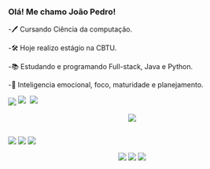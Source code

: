 ### Olá! Me chamo João Pedro!

-🖊 Cursando Ciência da computação.

-🛠 Hoje realizo estágio na CBTU.

-📚 Estudando e programando Full-stack, Java e Python.

-🧠 Inteligencia emocional, foco, maturidade e planejamento.

<img align="center" src="https://profile-counter.glitch.me/{JoaoPedroAmaral}/count.svg" />

  <kbd align="center">
   <img src="https://github-readme-streak-stats-five-lac.vercel.app?user=JoaoPedroAmaral&theme=merko&card_width=1000&background=161b22&stroke=393f48&border=161b22&exclude_days=Sun%2CSat"/>
   <img src="https://github-readme-stats.vercel.app/api/top-langs/?username=JoaoPedroAmaral&layout=donut&bg_color=161b22&border_color=393f48&theme=merko&card_width=950&langs_count=5"/>
  </kbd>
    
<div style="display: inline_block" align="center"><br>
      <img src="https://skillicons.dev/icons?i=java,css,html,js,py,java,spring,wordpress,typescript,nodejs,angular&perline=4" />
</div>
  
##  
  
<div> 
  <a href="https://instagram.com/tyttuus" target="_blank"><img src="https://img.shields.io/badge/-Instagram-%23E4405F?style=for-the-badge&logo=instagram&logoColor=white" target="_blank"></a>
  <a href = "mailto:joaopedro251900@gmail.com"><img src="https://img.shields.io/badge/-Gmail-%23333?style=for-the-badge&logo=gmail&logoColor=white" target="_blank"></a>
  <a href="https://www.linkedin.com/in/joao-pedro-amaral-rosa-8a36b61a2/" target="_blank"><img src="https://img.shields.io/badge/-LinkedIn-%230077B5?style=for-the-badge&logo=linkedin&logoColor=white" target="_blank"></a> 
  
 <p align='center'>
    <a href="https://dev.mysql.com/downloads/">
   <img src="https://skillicons.dev/icons?i=mysql"/></a>
   <a href="https://www.eclipse.org/downloads/"/>
    <img src="https://skillicons.dev/icons?i=eclipse"/></a>
   <a href="https://code.visualstudio.com/download"/>
    <img src="https://skillicons.dev/icons?i=vscode"/></a>

</p>
</div>

